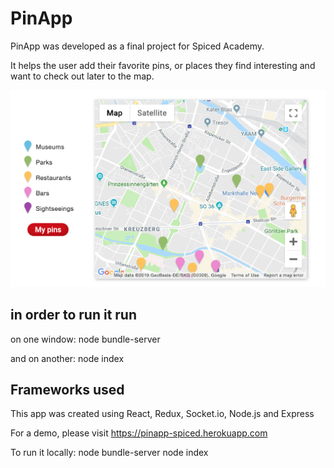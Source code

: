 # PinApp

PinApp was developed as a final project for Spiced Academy.

It helps the user add their favorite pins, or places they find interesting and want to check out later to the map.

![](https://github.com/patrinoua/finalproject/blob/master/public/PinAppScreenshot.png)

in order to run it run 
----------------------
on one window: node bundle-server

and on another: node index


## Frameworks used

This app was created using React, Redux, Socket.io, Node.js and Express

For a demo, please visit https://pinapp-spiced.herokuapp.com

To run it locally:
node bundle-server
node index

